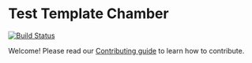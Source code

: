 # Test Template Chamber
[![Build Status](https://travis-ci.org/singhkay/testtemplate.svg?branch=master)](https://travis-ci.org/singhkay/testtemplate)

Welcome! Please read our [Contributing guide](CONTRIBUTING.md) to learn how to contribute.
